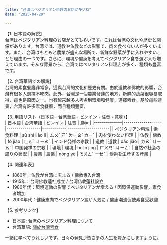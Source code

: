 ```yaml
---
title: "台湾はベジタリアン料理のお店が多いね"
date: "2025-04-20"

---
```


【1. 日本語の解説】  
台湾はベジタリアン料理のお店がとても多いです。これは台湾の文化や歴史と関係があります。台湾では、道教や仏教などの影響で、肉を食べない人が多くいます。また、台湾はもともと農業が盛んな場所で、新鮮な野菜が手に入れやすいことも理由の一つです。さらに、環境や健康を考えてベジタリアン食を選ぶ人も増えています。そんな背景から、台湾ではベジタリアン料理店が多く、種類も豊富です。

【2. 台湾華語での解説】  
台灣的素食餐廳非常多。這與台灣的文化和歷史有關。由於道教和佛教的影響，台灣有很多人選擇不吃肉。此外，台灣是一個農業發達的地方，新鮮的蔬菜很容易取得，這也是原因之一。也有越來越多人考慮到環境和健康，選擇素食。基於這些背景，台灣有許多素食餐廳，而且種類豐富。

【3. 用語リスト（日本語・台湾華語・ピンイン・注音・意味）】  
| 日本語       | 台湾華語          | ピンイン         | 注音       | 意味                |
|--------------|-------------------|-----------------|------------|---------------------|
| ベジタリアン料理 | 素食料理          | sù shí liào lǐ    | ㄙㄨˋ ㄕˊ ㄌㄧㄠˋ ㄌㄧˇ | 肉を使わない料理        |
| 仏教         | 佛教              | fó jiào         | ㄈㄛˊ ㄐㄧㄠˋ | インド発祥の宗教     |
| 道教         | 道教              | dào jiào        | ㄉㄠˋ ㄐㄧㄠˋ | 中国発祥の宗教      |
| 環境         | 環境              | huán jìng       | ㄏㄨㄢˊ ㄐㄧㄥˋ | 自然や社会の周りの状況 |
| 農業         | 農業              | nóng yè         | ㄋㄨㄥˊ ㄧㄝˋ | 食物を生産する産業  |

【4. 関連年表】  
- 1860年：仏教が台湾に広まる / 佛教傳入台灣  
- 1915年：台灣佛教蓮社成立 / 台湾仏教蓮社設立  
- 1980年代：環境運動の影響でベジタリアンが増える / 因環保運動影響，素食者增加  
- 2000年代：健康志向でベジタリアン食が人気に / 健康潮流促使素食受歡迎  

【5. 参考リンク】  
- 日本語: [台湾のベジタリアン料理について](https://example.com/jp/vegetarian-taiwan)  
- 台湾華語: [關於台灣素食](https://example.com/tw/vegetarian-taiwan)  

一緒に学べてうれしいです。日々の発見が皆さまの人生を豊かにしますように。
